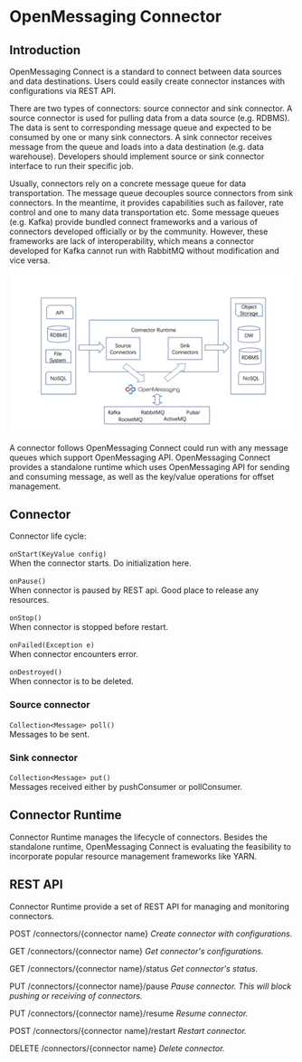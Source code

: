 # OpenMessaging Connector

## Introduction
OpenMessaging Connect is a standard to connect between data sources and data destinations. Users could easily create connector instances with configurations via REST API.

There are two types of connectors: source connector and sink connector. A source connector is used for pulling data from a data source (e.g. RDBMS).
The data is sent to corresponding message queue and expected to be consumed by one or many sink connectors.
A sink connector receives message from the queue and loads into a data destination (e.g. data warehouse).
Developers should implement source or sink connector interface to run their specific job.

Usually, connectors rely on a concrete message queue for data transportation. The message queue decouples source connectors from sink connectors.
In the meantime, it provides capabilities such as failover, rate control and one to many data transportation etc.
Some message queues (e.g. Kafka) provide bundled connect frameworks and a various of connectors developed officially or by the community.
However, these frameworks are lack of interoperability, which means a connector developed for Kafka cannot run with 
RabbitMQ without modification and vice versa.

![dataflow](flow.png "dataflow")

A connector follows OpenMessaging Connect could run with any message queues which support OpenMessaging API.
OpenMessaging Connect provides a standalone runtime which uses OpenMessaging API for sending and consuming message,
as well as the key/value operations for offset management.



## Connector

Connector life cycle:

`onStart(KeyValue config)`
<br>When the connector starts. Do initialization here.
        

`onPause()`
<br>When connector is paused by REST api. Good place to release any resources.

`onStop()`
<br>When connector is stopped before restart.

`onFailed(Exception e)`
<br>When connector encounters error.

`onDestroyed()` 
<br>When connector is to be deleted.

### Source connector
`Collection<Message> poll()`
<br>Messages to be sent.

### Sink connector
`Collection<Message> put()`
<br>Messages received either by pushConsumer or pollConsumer.


## Connector Runtime
Connector Runtime manages the lifecycle of connectors. Besides the standalone runtime, OpenMessaging Connect is evaluating the feasibility to incorporate popular resource management frameworks like YARN.  

## REST API

Connector Runtime provide a set of REST API for managing and monitoring connectors. 

POST /connectors/{connector name}
*Create connector with configurations.*

GET /connectors/{connector name}
*Get connector's configurations.*

GET /connectors/{connector name}/status
*Get connector's status.*

PUT /connectors/{connector name}/pause
*Pause connector. This will block pushing or receiving of connectors.*

PUT /connectors/{connector name}/resume
*Resume connector.*

POST /connectors/{connector name}/restart
*Restart connector.*
   
DELETE /connectors/{connector name}
*Delete connector.*
